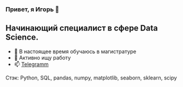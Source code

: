 ### Привет, я Игорь 👋

<!--
**79nin/79nin** is a ✨ _special_ ✨ repository because its `README.md` (this file) appears on your GitHub profile.

Here are some ideas to get you started:

- 🔭 I’m currently working on ...
- 🌱 I’m currently learning ...
- 👯 I’m looking to collaborate on ...
- 🤔 I’m looking for help with ...
- 💬 Ask me about ...
- 📫 How to reach me: ...
- 😄 Pronouns: ...
- ⚡ Fun fact: ...
-->
Начинающий специалист в сфере Data Science.
-

- 🌱 В настоящее время обучаюсь в магистратуре
- 🔭 Активно ищу работу
- 📫 [Telegramm](https://t.me/Prili4nbli_79nin)

Стэк:
Python, SQL, pandas, numpy, matplotlib, seaborn, sklearn, scipy
  

